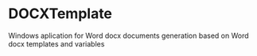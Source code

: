 # DOCXTemplate
Windows aplication for Word docx documents generation based on Word docx templates and variables

